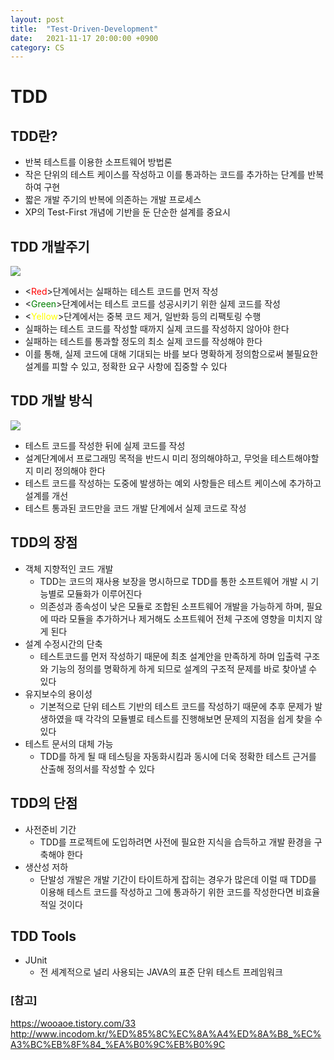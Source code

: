 ```yaml
---
layout: post
title:  "Test-Driven-Development"
date:   2021-11-17 20:00:00 +0900
category: CS
---
```

# TDD

## TDD란?

- 반복 테스트를 이용한 소프트웨어 방법론
- 작은 단위의 테스트 케이스를 작성하고 이를 통과하는 코드를 추가하는 단계를
  반복하여 구현
- 짧은 개발 주기의 반복에 의존하는 개발 프로세스
- XP의 Test-First 개념에 기반을 둔 단순한 설계를 중요시

## TDD 개발주기

<img src="http://snowchori.github.io/assets/img/TDD.png">

- <<span style="color:red">Red</span>>단계에서는 실패하는 테스트 코드를 먼저 작성
- <<span style="color:green">Green</span>>단계에서는 테스트 코드를 성공시키기 위한 실제 코드를 작성
- <<span style="color:yellow">Yellow</span>>단계에서는 중복 코드 제거, 일반화 등의 리팩토링 수행
- 실패하는 테스트 코드를 작성할 때까지 실제 코드를 작성하지 않아야 한다
- 실패하는 테스트를 통과할 정도의 최소 실제 코드를 작성해야 한다
- 이를 통해, 실제 코드에 대해 기대되는 바를 보다 명확하게 정의함으로써 불필요한 설계를
  피할 수 있고, 정확한 요구 사항에 집중할 수 있다
  
## TDD 개발 방식

<img src="http://snowchori.github.io/assets/img/TDD_method.png">

- 테스트 코드를 작성한 뒤에 실제 코드를 작성
- 설계단계에서 프로그래밍 목적을 반드시 미리 정의해야하고, 무엇을 테스트해야할지
  미리 정의해야 한다
- 테스트 코드를 작성하는 도중에 발생하는 예외 사항들은 테스트 케이스에 추가하고 설계를 개선
- 테스트 통과된 코드만을 코드 개발 단계에서 실제 코드로 작성

## TDD의 장점

- 객체 지향적인 코드 개발
  * TDD는 코드의 재사용 보장을 명시하므로 TDD를 통한 소프트웨어 개발 시 기능별로 모듈화가 이루어진다
  * 의존성과 종속성이 낮은 모듈로 조합된 소프트웨어 개발을 가능하게 하며, 필요에 따라 모듈을
  추가하거나 제거해도 소프트웨어 전체 구조에 영향을 미치지 않게 된다
- 설계 수정시간의 단축
  * 테스트코드를 먼저 작성하기 때문에 최초 설계안을 만족하게 하며 입출력 구조와 기능의 정의를
  명확하게 하게 되므로 설계의 구조적 문제를 바로 찾아낼 수 있다
- 유지보수의 용이성
  * 기본적으로 단위 테스트 기반의 테스트 코드를 작성하기 때문에 추후 문제가 발생하였을 때 각각의
  모듈별로 테스트를 진행해보면 문제의 지점을 쉽게 찾을 수 있다
- 테스트 문서의 대체 가능
  * TDD를 하게 될 때 테스팅을 자동화시킴과 동시에 더욱 정확한 테스트 근거를 산출해
  정의서를 작성할 수 있다
    
## TDD의 단점

- 사전준비 기간
  * TDD를 프로젝트에 도입하려면 사전에 필요한 지식을 습득하고 개발 환경을 구축해야 한다
- 생산성 저하
  * 단발성 개발은 개발 기간이 타이트하게 잡히는 경우가 많은데 이럴 때 TDD를 이용해 테스트 코드를 작성하고
  그에 통과하기 위한 코드를 작성한다면 비효율적일 것이다
    
## TDD Tools

- JUnit
  * 전 세계적으로 널리 사용되는 JAVA의 표준 단위 테스트 프레임워크
  
### [참고]
<https://wooaoe.tistory.com/33> <br>
<http://www.incodom.kr/%ED%85%8C%EC%8A%A4%ED%8A%B8_%EC%A3%BC%EB%8F%84_%EA%B0%9C%EB%B0%9C>
